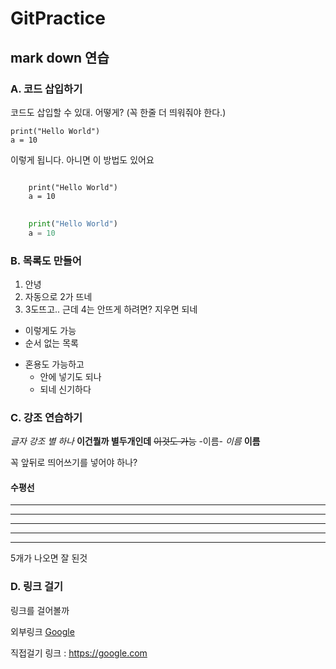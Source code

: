 GitPractice
============
## mark down 연습

### A. 코드 삽입하기
코드도 삽입할 수 있대.
어떻게? (꼭 한줄 더 띄워줘야 한다.)

    print("Hello World")
    a = 10
    
이렇게 됩니다.
아니면 이 방법도 있어요
<pre>
<code>
    print("Hello World")
    a = 10
</code>
</pre>

```python
    print("Hello World")
    a = 10
```

### B. 목록도 만들어
1. 안녕
2. 자동으로 2가 뜨네
3. 3도뜨고.. 근데 4는 안뜨게 하려면? 지우면 되네

* 이렇게도 가능
* 순서 없는 목록
+ 혼용도 가능하고
    * 안에 넣기도 되나
    * 되네 신기하다

### C. 강조 연습하기
 *글자 강조 별 하나* 
 **이건뭘까 별두개인데** 
 ~~이것도 가능~~ 
 -이름- 
 _이름_ 
 __이름__ 
 
 꼭 앞뒤로 띄어쓰기를 넣어야 하나?


#### 수평선 
* * *
***
*****
- - -
--------------
5개가 나오면 잘 된것

### D. 링크 걸기
링크를 걸어볼까

외부링크
[Google](https://google.com)

직접걸기
링크 : <https://google.com>





       
